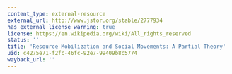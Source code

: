 ```yaml
---
content_type: external-resource
external_url: http://www.jstor.org/stable/2777934
has_external_license_warning: true
license: https://en.wikipedia.org/wiki/All_rights_reserved
status: ''
title: 'Resource Mobilization and Social Movements: A Partial Theory'
uid: c4275e71-f2fc-46fc-92e7-99409b8c5774
wayback_url: ''
---
```

